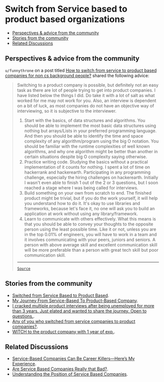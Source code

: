 <!-- omit from toc -->
# Switch from Service based to product based organizations

- [Perspectives \& advice from the community](#perspectives--advice-from-the-community)
- [Stories from the community](#stories-from-the-community)
- [Related Discussions](#related-discussions)

## Perspectives & advice from the community

`u/funnythrone` on a post titled
[How to switch from service to product based companies for non cs background people?](https://www.reddit.com/r/developersIndia/comments/mmxk4m/how_to_switch_from_service_to_product_based/)
shared the following advice:

<blockquote>

Switching to a product company is possible, but definitely not an easy task as
there are lot of people trying to get into product companies. I have listed
below the things I did. Do take it with a lot of salt as what worked for me may
not work for you. Also, an interview is dependent on a bit of luck, as most
companies do not have an objective way of interviewing, so it is subjective to
the interviewer.

1. Start with the basics, of data structures and algorithms. You should be able
   to implement the most basic data structures using nothing but arrays/Lists in
   your preferred programming language. And then you should be able to identify
   the time and space complexity of any algorithm/program using the big O
   notation. You should be familiar with the runtime complexities of well known
   algorithms, and why one algorithm might be better than another in certain
   situations despite big O complexity saying otherwise.
2. Practice writing code. Studying the basics without a practical implementation
   of it counts for nothing. I spent a lot of time on hackerrank and
   hackerearth. Participating in any programming challenge, especially the
   hiring challenges on hackerearth. Initially I wasn't even able to finish 1
   out of the 2 or 3 questions, but I soon reached a stage where I was being
   called for interviews.
3. Build something on your own from scratch to end. The finished product might
   be trivial, but if you do the work yourself, it will help you understand how
   to do it. It's okay to use libraries and frameworks, because let's face it,
   no one will ask you to build an application at work without using any
   library/framework.
4. Learn to communicate with others effectively. What this means is that you
   should be able to convey your thoughts to the opposite person using the least
   possible time. Like it or not, unless you are in the top 0.01% of engineers,
   you will have to work in a team and it involves communicating with your
   peers, juniors and seniors. A person with above average skill and excellent
   communication skill will be more preferable than a person with great tech
   skill but poor communication skill.

---

[`Source`](https://www.reddit.com/r/developersIndia/comments/mmxk4m/comment/gtwf996/?utm_source=share&utm_medium=web3x&utm_name=web3xcss&utm_term=1&utm_content=share_button)

</blockquote>

## Stories from the community

- [Switched from Service Based to Product Based](https://www.reddit.com/r/developersIndia/comments/y4h2b0/switched_from_service_based_to_product_based/).
- [My Journey From Service-Based To Product-Based Company](https://www.reddit.com/r/developersIndia/comments/1afb25r/my_journey_from_servicebased_to_productbased/).
- [I cracked multiple product interviews after being unemployed for more than 3 years. Just elated and wanted to share the journey. Open to questions.](https://www.reddit.com/r/developersIndia/comments/swidtc/i_cracked_multiple_product_interviews_after_being/).
- [Any of you who switched from service companies to product companies?](https://www.reddit.com/r/developersIndia/comments/106fctt/any_of_you_who_switched_from_service_companies_to/).
- [WITCH to the product company with 1 year of exp.](https://www.reddit.com/r/developersIndia/comments/tugy3k/witch_to_the_product_company_with_1_year_of_exp/).

## Related Discussions

- [Service-Based Companies Can Be Career Killers—Here’s My Experience](https://www.reddit.com/r/developersIndia/comments/1f1ukb2/servicebased_companies_can_be_career_killersheres/).
- [Are Service Based Companies Really that Bad?](https://www.reddit.com/r/developersIndia/comments/srj01q/are_service_based_companies_really_that_bad/).
- [Understanding the Position of Service Based Companies](https://www.reddit.com/r/developersIndia/comments/1bihx5e/understanding_the_position_of_service_based/).
